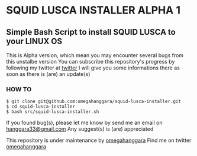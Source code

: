 # SQUID LUSCA INSTALLER ALPHA 1

## Simple Bash Script to install SQUID LUSCA to your LINUX OS
This is Alpha version, which mean you may encounter several bugs from this unstalbe version
You can subscribe this repository's progress by following my twitter at [twitter](https://www.twitter.com/omegahanggara)
I will give you some informations there as soon as there is (are) an update(s)

### HOW TO
```
$ git clone git@github.com:omegahanggara/squid-lusca-installer.git
$ cd squid-lusca-installer
$ bash src/squid-lusca-installer.sh
```

If you found bug(s), please let me know by send me an email on hanggara33@gmail.com
Any suggest(s) is (are) appreciated

This repository is under maintenance by [omegahanggara](https://github.com/omegahanggara)
Find me on twitter [omegahanggara](https://twitter.com/omegahanggara)